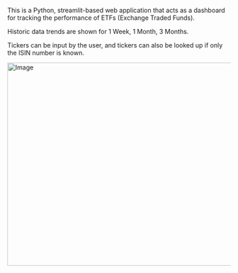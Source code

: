 This is a Python, streamlit-based web application that acts as a dashboard for tracking the performance of ETFs (Exchange Traded Funds).

Historic data trends are shown for 1 Week, 1 Month, 3 Months.

Tickers can be input by the user, and tickers can also be looked up if only the ISIN number is known.

<img width="1070" height="458" alt="Image" src="https://github.com/user-attachments/assets/0051e054-096a-43a2-a528-517ecdebed4d" />
